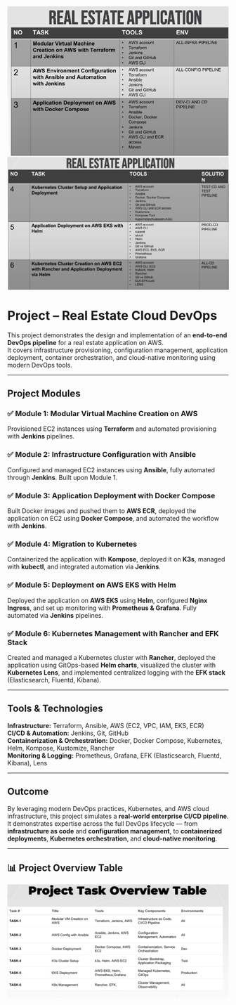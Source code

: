 ![Tasks 1-2-3](./Task-1-2-3.png)
![Tasks 4-5-6](./Task-4-5-6.png)

# Project – Real Estate Cloud DevOps

This project demonstrates the design and implementation of an **end-to-end DevOps pipeline** for a real estate application on AWS.  
It covers infrastructure provisioning, configuration management, application deployment, container orchestration, and cloud-native monitoring using modern DevOps tools.

---

## Project Modules

### ✅ Module 1: Modular Virtual Machine Creation on AWS  
Provisioned EC2 instances using **Terraform** and automated provisioning with **Jenkins** pipelines.

### ✅ Module 2: Infrastructure Configuration with Ansible  
Configured and managed EC2 instances using **Ansible**, fully automated through **Jenkins**. Built upon Module 1.

### ✅ Module 3: Application Deployment with Docker Compose  
Built Docker images and pushed them to **AWS ECR**, deployed the application on EC2 using **Docker Compose**, and automated the workflow with **Jenkins**.

### ✅ Module 4: Migration to Kubernetes  
Containerized the application with **Kompose**, deployed it on **K3s**, managed with **kubectl**, and integrated automation via **Jenkins**.

### ✅ Module 5: Deployment on AWS EKS with Helm  
Deployed the application on **AWS EKS** using **Helm**, configured **Nginx Ingress**, and set up monitoring with **Prometheus & Grafana**. Fully automated via **Jenkins** pipelines.

### ✅ Module 6: Kubernetes Management with Rancher and EFK Stack  
Created and managed a Kubernetes cluster with **Rancher**, deployed the application using GitOps-based **Helm charts**, visualized the cluster with **Kubernetes Lens**, and implemented centralized logging with the **EFK stack** (Elasticsearch, Fluentd, Kibana).

---

## Tools & Technologies  
**Infrastructure:** Terraform, Ansible, AWS (EC2, VPC, IAM, EKS, ECR)  
**CI/CD & Automation:** Jenkins, Git, GitHub  
**Containerization & Orchestration:** Docker, Docker Compose, Kubernetes, Helm, Kompose, Kustomize, Rancher  
**Monitoring & Logging:** Prometheus, Grafana, EFK (Elasticsearch, Fluentd, Kibana), Lens  

---

## Outcome  
By leveraging modern DevOps practices, Kubernetes, and AWS cloud infrastructure, this project simulates a **real-world enterprise CI/CD pipeline**.  
It demonstrates expertise across the full DevOps lifecycle — from **infrastructure as code** and **configuration management**, to **containerized deployments**, **Kubernetes orchestration**, and **cloud-native monitoring**.

---

## 📊 Project Overview Table

![Project Overview Table](./Project-Overview-Table.png)